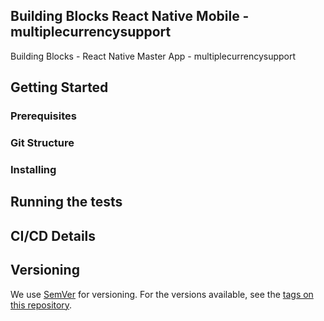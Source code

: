 ## Building Blocks React Native Mobile -  multiplecurrencysupport

Building Blocks - React Native Master App - multiplecurrencysupport

## Getting Started

### Prerequisites

### Git Structure

### Installing

## Running the tests

## CI/CD Details

## Versioning

We use [SemVer](http://semver.org/) for versioning. For the versions available, see the [tags on this repository](https://github.com/your/project/tags).